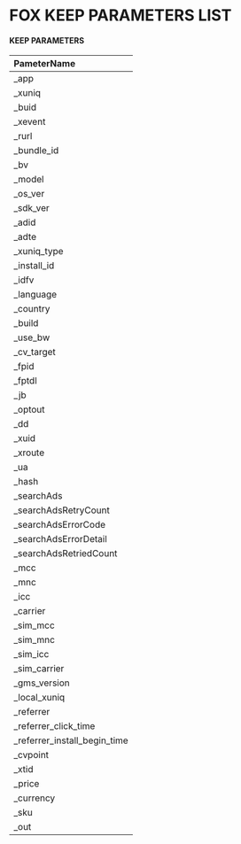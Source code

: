 # FOX KEEP PARAMETERS LIST

#### KEEP PARAMETERS

|PameterName|
|:---|
|_app|
|_xuniq|
|_buid|
|_xevent|
|_rurl|
|_bundle_id|
|_bv|
|_model|
|_os_ver|
|_sdk_ver|
|_adid|
|_adte|
|_xuniq_type|
|_install_id|
|_idfv|
|_language|
|_country|
|_build|
|_use_bw|
|_cv_target|
|_fpid|
|_fptdl|
|_jb|
|_optout|
|_dd|
|_xuid|
|_xroute|
|_ua|
|_hash|
|_searchAds|
|_searchAdsRetryCount|
|_searchAdsErrorCode|
|_searchAdsErrorDetail|
|_searchAdsRetriedCount|
|_mcc|
|_mnc|
|_icc|
|_carrier|
|_sim_mcc|
|_sim_mnc|
|_sim_icc|
|_sim_carrier|
|_gms_version|
|_local_xuniq|
|_referrer|
|_referrer_click_time|
|_referrer_install_begin_time|
|_cvpoint|
|_xtid|
|_price|
|_currency|
|_sku|
|_out|